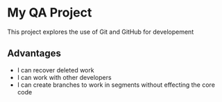 # My QA Project

This project explores the use of Git and GitHub for developement

## Advantages 
- I can recover deleted work
- I can work with other developers
- I can create branches to work in segments without effecting the core code


